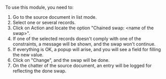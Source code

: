 To use this module, you need to:

1.  Go to the source document in list mode.
2.  Select one or several records.
3.  Click on Action and locate the option "Chained swap: \<name of the
    swap\>".
4.  If one of the selected records doesn't comply with one of the
    constraints, a message will be shown, and the swap won't continue.
5.  If everything is OK, a popup will arise, and you will see a field
    for filling the new value.
6.  Click on "Change", and the swap will be done.
7.  On the chatter of the source document, an entry will be logged for
    reflecting the done swap.
